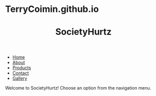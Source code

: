 # TerryCoimin.github.io
<!DOCTYPE html>
<html lang="en">
<head>
    <meta charset="UTF-8">
    <meta name="viewport" content="width=device-width, initial-scale=1.0">
    <link rel="stylesheet" href="style.css">
    <title>SocietyHurtz - Home</title>
</head>
<body>
    <header>
        <h1>SocietyHurtz</h1>
    </header>
    <nav>
        <ul>
            <li><a href="index.html">Home</a></li>
            <li><a href="about.html">About</a></li>
            <li><a href="products.html">Products</a></li>
            <li><a href="contact.html">Contact</a></li>
            <li><a href="gallery.html">Gallery</a></li>
        </ul>
    </nav>
    <main>
        <p>Welcome to SocietyHurtz! Choose an option from the navigation menu.</p>
    </main>

</body>
</html>
